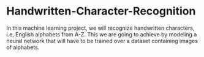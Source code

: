 # Handwritten-Character-Recognition
In this machine learning project, we will recognize handwritten characters, i.e, English alphabets from A-Z. This we are going to achieve by modeling a neural network that will have to be trained over a dataset containing images of alphabets.
